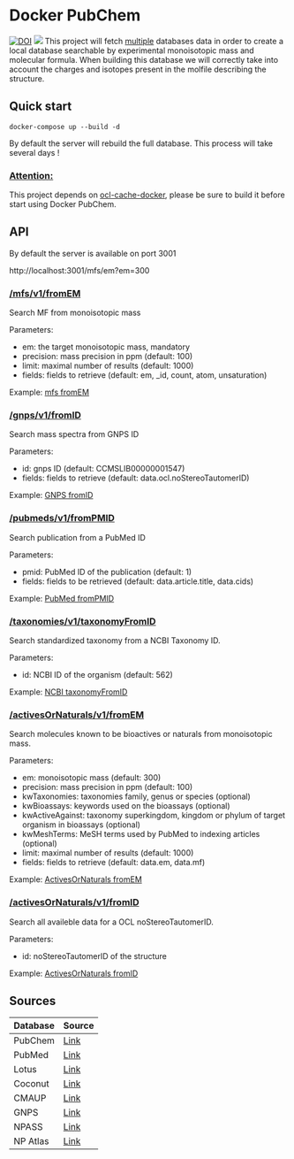 # Docker PubChem

[![DOI](https://www.zenodo.org/badge/134719303.svg)](https://www.zenodo.org/badge/latestdoi/134719303)
![](https://user-images.githubusercontent.com/92425679/216966923-1ce0ddc0-ee39-44cf-9727-85c907922c6b.png)
This project will fetch [multiple](#Sources) databases data in order to create a local database searchable by experimental monoisotopic mass and molecular formula. When building this database we will correctly take into account the charges and isotopes present in the molfile describing the structure.

## Quick start

```
docker-compose up --build -d
```

By default the server will rebuild the full database. This process will take several days !

### <ins>Attention:</ins>

This project depends on [ocl-cache-docker](https://github.com/cheminfo/ocl-cache-docker), please be sure to build it before start using Docker PubChem.

## API

By default the server is available on port 3001

http://localhost:3001/mfs/em?em=300

### <ins>/mfs/v1/fromEM</ins>

Search MF from monoisotopic mass

Parameters:

- em: the target monoisotopic mass, mandatory
- precision: mass precision in ppm (default: 100)
- limit: maximal number of results (default: 1000)
- fields: fields to retrieve (default: em, \_id, count, atom, unsaturation)

Example: [mfs fromEM](http://localhost:3001/mfs/v1/fromEM?em=300&precision=100&limit=10&fields=_id)

### <ins>/gnps/v1/fromID</ins>

Search mass spectra from GNPS ID

Parameters:

- id: gnps ID (default: CCMSLIB00000001547)
- fields: fields to retrieve (default: data.ocl.noStereoTautomerID)

Example: [GNPS fromID](http://localhost:3001/gnps/v1/fromID?id=CCMSLIB00000001547&fields=data.ocl.noStereoTautomerID)

### <ins>/pubmeds/v1/fromPMID</ins>

Search publication from a PubMed ID

Parameters:

- pmid: PubMed ID of the publication (default: 1)
- fields: fields to be retrieved (default: data.article.title, data.cids)

Example: [PubMed fromPMID](http://localhost:3001/pubmeds/v1/fromPMID?pmid=1&fields=data.article.title%2Cdata.cids)

### <ins>/taxonomies/v1/taxonomyFromID</ins>

Search standardized taxonomy from a NCBI Taxonomy ID.

Parameters:

- id: NCBI ID of the organism (default: 562)

Example: [NCBI taxonomyFromID](http://localhost:3001/taxonomies/v1/taxonomyFromID?id=562)

### <ins>/activesOrNaturals/v1/fromEM</ins>

Search molecules known to be bioactives or naturals from monoisotopic mass.

Parameters:

- em: monoisotopic mass (default: 300)
- precision: mass precision in ppm (default: 100)
- kwTaxonomies: taxonomies family, genus or species (optional)
- kwBioassays: keywords used on the bioassays (optional)
- kwActiveAgainst: taxonomy superkingdom, kingdom or phylum of target organism in bioassays (optional)
- kwMeshTerms: MeSH terms used by PubMed to indexing articles (optional)
- limit: maximal number of results (default: 1000)
- fields: fields to retrieve (default: data.em, data.mf)

Example: [ActivesOrNaturals fromEM](http://localhost:3001/activesOrNaturals/v1/fromEM?em=334.17&precision=1000&kwActiveAgainst=viruses&limit=10&fields=data.em%2C%20data.mf)

### <ins>/activesOrNaturals/v1/fromID</ins>

Search all availeble data for a OCL noStereoTautomerID.

Parameters:

- id: noStereoTautomerID of the structure

Example: [ActivesOrNaturals fromID](http://localhost:3001/activesOrNaturals/v1/fromID?id=fasAP@@JlDnRJJJIRZIUHqPcINjjjjjjZj%60@uTcFLLpKEl%5EqGF%5CEpOGzPpMGGpq%7CL)

## Sources

<!-- TABLE_GENERATE_START -->

| Database | Source                                                          |
| -------- | --------------------------------------------------------------- |
| PubChem  | [Link](https://pubchem.ncbi.nlm.nih.gov/)                       |
| PubMed   | [Link](https://pubmed.ncbi.nlm.nih.gov/)                        |
| Lotus    | [Link](https://lotus.naturalproducts.net/)                      |
| Coconut  | [Link](https://coconut.naturalproducts.net/)                    |
| CMAUP    | [Link](https://bidd.group/CMAUP/)                               |
| GNPS     | [Link](https://gnps.ucsd.edu/ProteoSAFe/static/gnps-splash.jsp) |
| NPASS    | [Link](https://bidd.group/NPASS/)                               |
| NP Atlas | [Link](https://www.npatlas.org/)                                |

<!-- TABLE_GENERATE_END -->
